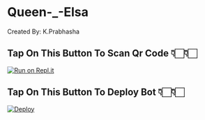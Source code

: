 # Queen-_-Elsa
Created By: K.Prabhasha
## Tap On This Button To Scan Qr Code 👇🏻👇🏻

[![Run on Repl.it](https://repl.it/badge/github/quiec/whatsAlfa)](https://replit.com/@kaviyaah2/diana)



     



## Tap On This Button To Deploy Bot 👇🏻👇🏻

[![Deploy](https://www.herokucdn.com/deploy/button.svg)](https://heroku.com/deploy?template=https://github.com/prabhasha2006/Queen-_-Elsa)
     

